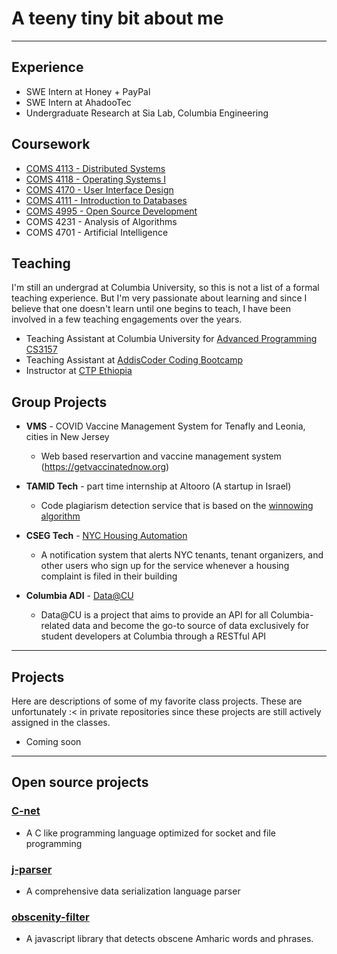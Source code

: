 # A teeny tiny bit about me

---
## Experience
- SWE Intern at Honey + PayPal 
- SWE Intern at AhadooTec
- Undergraduate Research at Sia Lab, Columbia Engineering

## Coursework

- [COMS 4113 - Distributed Systems](https://columbia.github.io/ds1-class/)
- [COMS 4118 - Operating Systems I](http://www.cs.columbia.edu/~jae/4118/?asof=20200908)
- [COMS 4170 - User Interface Design](http://coms4170.cs.columbia.edu/2020-spring/)
- [COMS 4111 - Introduction to Databases](http://www.cs.columbia.edu/~biliris/4111/20f/)
- [COMS 4995 - Open Source Development](http://www.cs.columbia.edu/~paine/4995/)
- COMS 4231 - Analysis of Algorithms
- COMS 4701 - Artificial Intelligence

## Teaching 
I'm still an undergrad at Columbia University, so this is not a list of a formal teaching experience. But I'm very passionate about learning and since I believe that one doesn't learn until one begins to teach, I have been involved in a few teaching engagements over the years.

- Teaching Assistant at Columbia University for [Advanced Programming CS3157](http://www.cs.columbia.edu/~jae/3157/?asof=20200908) 
- Teaching Assistant at [AddisCoder Coding Bootcamp](https://addiscoder.com)
- Instructor at [CTP Ethiopia](https://ctpethiopia.com)


## Group Projects 
- __VMS__ - COVID Vaccine Management System for Tenafly and Leonia, cities in New Jersey
   - Web based reservartion and vaccine management system
  (https://getvaccinatednow.org)

- __TAMID Tech__ - part time internship at Altooro (A startup in Israel) 
   - Code plagiarism detection service that is based on the [winnowing algorithm](http://theory.stanford.edu/~aiken/publications/papers/sigmod03.pdf)
    
- __CSEG Tech__ - [NYC Housing Automation](https://github.com/cseg-tech/nyc-housingautomation)
   - A notification system that alerts NYC tenants, tenant organizers, and other users who sign up for the service whenever a housing complaint is filed in their building
    
- __Columbia ADI__ - [Data@CU](https://github.com/ADI-Labs/data-api)
  - Data@CU is a project that aims to provide an API for all Columbia-related data and become the go-to source of data exclusively for student developers at Columbia through a RESTful API
    

 
---

## Projects
Here are descriptions of some of my favorite class projects. These are unfortunately :< in private repositories since these projects are still actively assigned in the classes.
 - Coming soon


---

## Open source projects
### [C-net](https://github.com/Bruk3/C-net)
- A C like programming language optimized for socket and file programming

### [j-parser](https://github.com/Bruk3/j-parser)
- A comprehensive data serialization language parser

### [obscenity-filter](https://github.com/Bruk3/obscenity-filter)
- A javascript library that detects obscene Amharic words and phrases.


